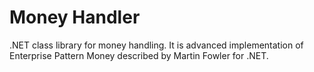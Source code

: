 Money Handler
===================

.NET class library for money handling. It is advanced implementation of Enterprise Pattern Money described by Martin Fowler for .NET.
